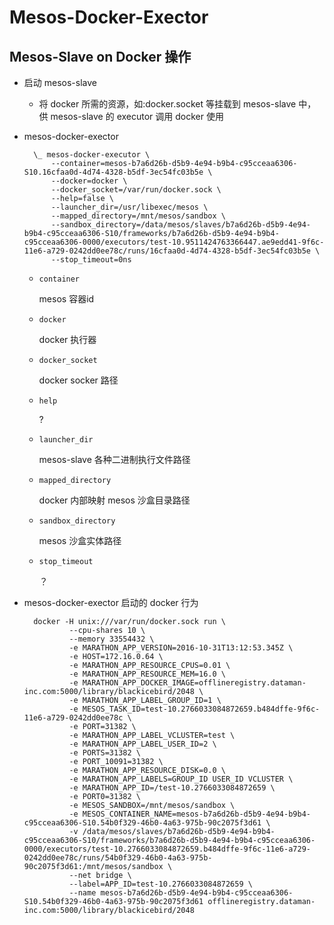 # Mesos-Docker-Exector
## Mesos-Slave on Docker 操作
- 启动 mesos-slave 
    - 将 docker 所需的资源，如:docker.socket 等挂载到 mesos-slave 中，供 mesos-slave 的 executor 调用 docker 使用
- mesos-docker-exector

        \_ mesos-docker-executor \
            --container=mesos-b7a6d26b-d5b9-4e94-b9b4-c95cceaa6306-S10.16cfaa0d-4d74-4328-b5df-3ec54fc03b5e \
            --docker=docker \
            --docker_socket=/var/run/docker.sock \
            --help=false \
            --launcher_dir=/usr/libexec/mesos \
            --mapped_directory=/mnt/mesos/sandbox \
            --sandbox_directory=/data/mesos/slaves/b7a6d26b-d5b9-4e94-b9b4-c95cceaa6306-S10/frameworks/b7a6d26b-d5b9-4e94-b9b4-c95cceaa6306-0000/executors/test-10.9511424763366447.ae9edd41-9f6c-11e6-a729-0242dd0ee78c/runs/16cfaa0d-4d74-4328-b5df-3ec54fc03b5e \
            --stop_timeout=0ns 
       
    - `container`
        
        mesos 容器id
    - `docker`
    
        docker 执行器
    - `docker_socket`
    
        docker socker 路径
    - `help`
    
        ?
    - `launcher_dir`
    
        mesos-slave 各种二进制执行文件路径
    - `mapped_directory`
    
        docker 内部映射 mesos 沙盒目录路径
    - `sandbox_directory`
    
        mesos 沙盒实体路径                        
    - `stop_timeout`
        
        ？
- mesos-docker-exector 启动的 docker 行为

        docker -H unix:///var/run/docker.sock run \
                --cpu-shares 10 \
                --memory 33554432 \
                -e MARATHON_APP_VERSION=2016-10-31T13:12:53.345Z \
                -e HOST=172.16.0.64 \
                -e MARATHON_APP_RESOURCE_CPUS=0.01 \
                -e MARATHON_APP_RESOURCE_MEM=16.0 \
                -e MARATHON_APP_DOCKER_IMAGE=offlineregistry.dataman-inc.com:5000/library/blackicebird/2048 \
                -e MARATHON_APP_LABEL_GROUP_ID=1 \
                -e MESOS_TASK_ID=test-10.2766033084872659.b484dffe-9f6c-11e6-a729-0242dd0ee78c \
                -e PORT=31382 \
                -e MARATHON_APP_LABEL_VCLUSTER=test \
                -e MARATHON_APP_LABEL_USER_ID=2 \
                -e PORTS=31382 \
                -e PORT_10091=31382 \
                -e MARATHON_APP_RESOURCE_DISK=0.0 \
                -e MARATHON_APP_LABELS=GROUP_ID USER_ID VCLUSTER \
                -e MARATHON_APP_ID=/test-10.2766033084872659 \
                -e PORT0=31382 \
                -e MESOS_SANDBOX=/mnt/mesos/sandbox \
                -e MESOS_CONTAINER_NAME=mesos-b7a6d26b-d5b9-4e94-b9b4-c95cceaa6306-S10.54b0f329-46b0-4a63-975b-90c2075f3d61 \
                -v /data/mesos/slaves/b7a6d26b-d5b9-4e94-b9b4-c95cceaa6306-S10/frameworks/b7a6d26b-d5b9-4e94-b9b4-c95cceaa6306-0000/executors/test-10.2766033084872659.b484dffe-9f6c-11e6-a729-0242dd0ee78c/runs/54b0f329-46b0-4a63-975b-90c2075f3d61:/mnt/mesos/sandbox \
                --net bridge \
                --label=APP_ID=test-10.2766033084872659 \
                --name mesos-b7a6d26b-d5b9-4e94-b9b4-c95cceaa6306-S10.54b0f329-46b0-4a63-975b-90c2075f3d61 offlineregistry.dataman-inc.com:5000/library/blackicebird/2048            